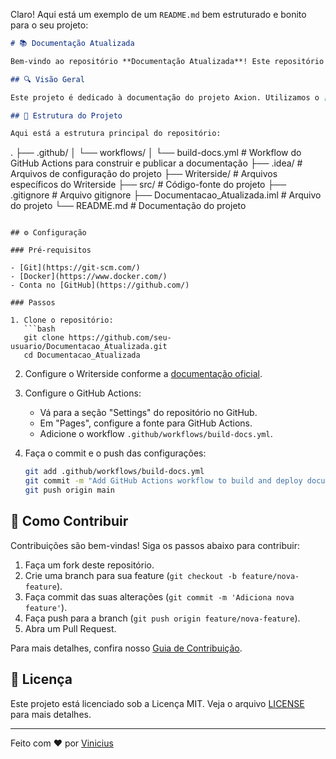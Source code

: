 Claro! Aqui está um exemplo de um `README.md` bem estruturado e bonito para o seu projeto:

```markdown
# 📚 Documentação Atualizada

Bem-vindo ao repositório **Documentação Atualizada**! Este repositório contém a documentação do projeto Axion, gerada e publicada usando [Writerside](https://www.jetbrains.com/writerside/).

## 🔍 Visão Geral

Este projeto é dedicado à documentação do projeto Axion. Utilizamos o [Writerside](https://www.jetbrains.com/writerside/) para criar, manter e publicar nossa documentação, garantindo que ela esteja sempre atualizada e acessível.

## 📁 Estrutura do Projeto

Aqui está a estrutura principal do repositório:

```
.
├── .github/
│   └── workflows/
│       └── build-docs.yml    # Workflow do GitHub Actions para construir e publicar a documentação
├── .idea/                    # Arquivos de configuração do projeto
├── Writerside/               # Arquivos específicos do Writerside
├── src/                      # Código-fonte do projeto
├── .gitignore                # Arquivo gitignore
├── Documentacao_Atualizada.iml # Arquivo do projeto
└── README.md                 # Documentação do projeto
```

## ⚙️ Configuração

### Pré-requisitos

- [Git](https://git-scm.com/)
- [Docker](https://www.docker.com/)
- Conta no [GitHub](https://github.com/)

### Passos

1. Clone o repositório:
   ```bash
   git clone https://github.com/seu-usuario/Documentacao_Atualizada.git
   cd Documentacao_Atualizada
   ```

2. Configure o Writerside conforme a [documentação oficial](https://www.jetbrains.com/help/writerside/).

3. Configure o GitHub Actions:
   - Vá para a seção "Settings" do repositório no GitHub.
   - Em "Pages", configure a fonte para GitHub Actions.
   - Adicione o workflow `.github/workflows/build-docs.yml`.

4. Faça o commit e o push das configurações:
   ```bash
   git add .github/workflows/build-docs.yml
   git commit -m "Add GitHub Actions workflow to build and deploy documentation"
   git push origin main
   ```

## 🤝 Como Contribuir

Contribuições são bem-vindas! Siga os passos abaixo para contribuir:

1. Faça um fork deste repositório.
2. Crie uma branch para sua feature (`git checkout -b feature/nova-feature`).
3. Faça commit das suas alterações (`git commit -m 'Adiciona nova feature'`).
4. Faça push para a branch (`git push origin feature/nova-feature`).
5. Abra um Pull Request.

Para mais detalhes, confira nosso [Guia de Contribuição](CONTRIBUTING.md).

## 📜 Licença

Este projeto está licenciado sob a Licença MIT. Veja o arquivo [LICENSE](LICENSE) para mais detalhes.

---

Feito com ❤️ por [Vinicius ](https://github.com/seu-usuario)
```
